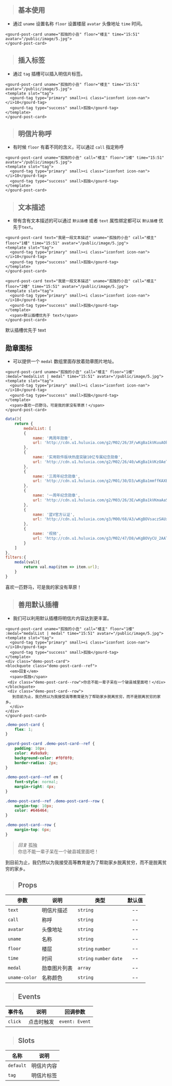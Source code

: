 <div id="gourd">

> ## 基本使用

- 通过 `uname` 设置名称 `floor` 设置楼层 `avatar` 头像地址 `time` 时间。

```
<gourd-post-card uname="孤独的小丑" floor="楼主" time="15:51" avatar="/public/image/5.jpg">
</gourd-post-card>
```

<output data-lang="output">
<gourd-post-card uname="孤独的小丑" floor="楼主" time="15:51" avatar="/public/image/5.jpg"></gourd-post-card>
</output>


> ## 插入标签

- 通过 `tag` 插槽可以插入明信片标签。

```
<gourd-post-card uname="孤独的小丑" floor="楼主" time="15:51" avatar="/public/image/5.jpg">
<template slot="tag">
  <gourd-tag type="primary" small><i class="iconfont icon-nan"></i>18</gourd-tag>
  <gourd-tag type="success" small>孤独</gourd-tag>
</template>
</gourd-post-card>
```

<output data-lang="output">
<gourd-post-card uname="孤独的小丑" floor="楼主" time="15:51" avatar="/public/image/5.jpg">
<template slot="tag">
  <gourd-tag type="primary" small><i class="iconfont icon-nan"></i>18</gourd-tag>
  <gourd-tag type="success" small>孤独</gourd-tag>
</template>
</gourd-post-card>
</output>

> ## 明信片称呼

- 有时候 `floor` 有着不同的含义，可以通过 `call` 指定称呼

```
<gourd-post-card uname="孤独的小丑" call="楼主" floor="1楼" time="15:51" avatar="/public/image/5.jpg">
<template slot="tag">
  <gourd-tag type="primary" small><i class="iconfont icon-nan"></i>18</gourd-tag>
  <gourd-tag type="success" small>孤独</gourd-tag>
</template>
</gourd-post-card>
```

<output data-lang="output">
<gourd-post-card uname="孤独的小丑" call="楼主" floor="1楼" time="15:51" avatar="/public/image/5.jpg">
<template slot="tag">
  <gourd-tag type="primary" small><i class="iconfont icon-nan"></i>18</gourd-tag>
  <gourd-tag type="success" small>孤独</gourd-tag>
</template>
</gourd-post-card>
</output>

> ## 文本描述

- 带有含有文本描述的可以通过 `默认插槽` 或者 `text` 属性绑定都可以 `默认插槽` 优先于`text`。

```
<gourd-post-card text="我是一段文本描述" uname="孤独的小丑" call="楼主" floor="1楼" time="15:51" avatar="/public/image/5.jpg">
<template slot="tag">
  <gourd-tag type="primary" small><i class="iconfont icon-nan"></i>18</gourd-tag>
  <gourd-tag type="success" small>孤独</gourd-tag>
</template>
</gourd-post-card>

<gourd-post-card text="我是一段文本描述" uname="孤独的小丑" call="楼主" floor="2楼" time="15:51" avatar="/public/image/5.jpg">
<template slot="tag">
  <gourd-tag type="primary" small><i class="iconfont icon-nan"></i>18</gourd-tag>
  <gourd-tag type="success" small>孤独</gourd-tag>
</template>
  <span>默认插槽优先于 text</span>
</gourd-post-card>
```

<output data-lang="output">
<gourd-post-card text="我是一段文本描述" uname="孤独的小丑" call="楼主" floor="1楼" time="15:51" avatar="/public/image/5.jpg">
<template slot="tag">
  <gourd-tag type="primary" small><i class="iconfont icon-nan"></i>18</gourd-tag>
  <gourd-tag type="success" small>孤独</gourd-tag>
</template>
</gourd-post-card>

<gourd-post-card text="我是一段文本描述" uname="孤独的小丑" call="楼主" floor="2楼" time="15:51" avatar="/public/image/5.jpg">
<template slot="tag">
  <gourd-tag type="primary" small><i class="iconfont icon-nan"></i>18</gourd-tag>
  <gourd-tag type="success" small>孤独</gourd-tag>
</template>
  <span>默认插槽优先于 text</span>
</gourd-post-card>
</output>

## 勋章图标

- 可以提供一个 `medal` 数组里面存放着勋章图片地址。

```
<gourd-post-card uname="孤独的小丑" call="楼主" floor="1楼" :medal="medalList | medal" time="15:51" avatar="/public/image/5.jpg">
<template slot="tag">
  <gourd-tag type="primary" small><i class="iconfont icon-nan"></i>18</gourd-tag>
  <gourd-tag type="success" small>孤独</gourd-tag>
</template>
  <span>喜欢一匹野马，可是我的家没有草原！</span>
</gourd-post-card>
```

```js
data(){
	return {
		medalList: [
		{
			name: '两周年勋章',
			url: 'http://cdn.u1.huluxia.com/g2/M02/26/3F/wKgBa1kVKuuAOkcfAAAwuzYCNBE803.png'
		},
		{
			name: '实用软件版块热度突破10亿专属纪念勋章',
			url: 'http://cdn.u1.huluxia.com/g2/M02/26/40/wKgBa1kVKzOAeTjLAAB7HkmL3Eo101.png'
		},
		{
			name: '三周年纪念勋章',
			url: 'http://cdn.u1.huluxia.com/g2/M01/30/D3/wKgBa1mmffKAXBMxAAAcO3ahkEc925.png'
		},
		{
			name: '一周年纪念勋章',
			url: 'http://cdn.u1.huluxia.com/g2/M03/26/3E/wKgBa1kVKmaAaSlRAAA7nSERplk044.png'
		},
		{
			name: '蓝V官方认证',
			url: 'http://cdn.u1.huluxia.com/g3/M00/68/A3/wKgBOVsaczSAUx9yAAAYvDrkGVQ563.png'
		},
		{
			name: '视频',
			url: 'http://cdn.u1.huluxia.com/g3/M02/47/D8/wKgBOVyCU_2AAT98AAAHdCoBoQY024.png'
		}
	]
},
filters:{
	medal(val){
		return val.map(item => item.url);
	}
}
```

<output data-lang="output">
<gourd-post-card uname="孤独的小丑" call="楼主" floor="1楼" :medal="medalList | medal" time="15:51" avatar="/public/image/5.jpg">
<template slot="tag">
  <gourd-tag type="primary" small><i class="iconfont icon-nan"></i>18</gourd-tag>
  <gourd-tag type="success" small>孤独</gourd-tag>
</template>
  <span>喜欢一匹野马，可是我的家没有草原！</span>
</gourd-post-card>
</output>

> ## 善用默认插槽

- 我们可以利用默认插槽将明信片内容达到更丰富。

```
<gourd-post-card uname="孤独的小丑" call="楼主" floor="1楼" :medal="medalList | medal" time="15:51" avatar="/public/image/5.jpg">
<template slot="tag">
  <gourd-tag type="primary" small><i class="iconfont icon-nan"></i>18</gourd-tag>
  <gourd-tag type="success" small>孤独</gourd-tag>
</template>
<div class="demo-post-card">
<blockquote class="demo-post-card--ref">
  <em>回复</em>
  <span>孤独</span>
 <div class="demo-post-card--row">你总不能一辈子呆在一个破县城里面吧！</div>
</blockquote>
 <div class="demo-post-card--row">
   到目前为止，我仍然以为我接受高等教育是为了帮助家乡脱离贫穷，而不是脱离贫穷的家乡。
  </div>
</div>
</gourd-post-card>
```

```css
.demo-post-card {
	flex: 1;
}
		
.gourd-post-card .demo-post-card--ref {
	padding: 10px;
	color: #a9a9a9;
	background-color: #f0f0f0;
	border-radius: 2px;
}
		
.demo-post-card--ref em {
	font-style: normal;
	margin-right: 4px;
}
		
.demo-post-card--ref .demo-post-card--row {
	margin-top: 10px;
	color: #646464;
}
		
.demo-post-card--row {
	margin-top: 6px;
}
```

<output data-lang="output">
<gourd-post-card uname="孤独的小丑" call="楼主" floor="1楼" :medal="medalList | medal" time="15:51" avatar="/public/image/5.jpg">
<template slot="tag">
  <gourd-tag type="primary" small><i class="iconfont icon-nan"></i>18</gourd-tag>
  <gourd-tag type="success" small>孤独</gourd-tag>
</template>
<div class="demo-post-card">
<blockquote class="demo-post-card--ref">
  <em>回复</em>
  <span>孤独</span>
 <div class="demo-post-card--row">你总不能一辈子呆在一个破县城里面吧！</div>
</blockquote>
 <div class="demo-post-card--row">
   到目前为止，我仍然以为我接受高等教育是为了帮助家乡脱离贫穷，而不是脱离贫穷的家乡。
  </div>
</div>
</gourd-post-card>
</output>

> ## Props

| 参数 | 说明 | 类型 | 默认值 |
| --- | --- | --- | :---: |
| `text` | 明信片描述 | `string` | -- |
| `call` | 称呼 | `string` | -- |
| `avatar` | 头像地址 | `string` | -- |
| `uname` | 名称 | `string` | -- |
| `floor` | 楼层 | `string` `number` | -- |
| `time` | 时间 | `string` `number` `date` | -- |
| `medal` | 勋章图片列表 | `array` | -- |
| `uname-color` | 名称颜色 | `string` | -- |

> ## Events

| 事件名 | 说明 | 回调参数 | 
| --- | --- | --- | 
| `click` | 点击时触发	 | `event: Event` | 

> ## Slots

| 名称 | 说明 |
| --- | --- |
| `default` | 明信片内容 |
| `tag` | 明信片标签 |

</div>

<script>
	new Vue({
		el:'#gourd',
		data(){
			return {
				medalList: [
				{
					name: '两周年勋章',
					url: 'http://cdn.u1.huluxia.com/g2/M02/26/3F/wKgBa1kVKuuAOkcfAAAwuzYCNBE803.png'
				},
				{
					name: '实用软件版块热度突破10亿专属纪念勋章',
					url: 'http://cdn.u1.huluxia.com/g2/M02/26/40/wKgBa1kVKzOAeTjLAAB7HkmL3Eo101.png'
				},
				{
					name: '三周年纪念勋章',
					url: 'http://cdn.u1.huluxia.com/g2/M01/30/D3/wKgBa1mmffKAXBMxAAAcO3ahkEc925.png'
				},
				{
					name: '一周年纪念勋章',
					url: 'http://cdn.u1.huluxia.com/g2/M03/26/3E/wKgBa1kVKmaAaSlRAAA7nSERplk044.png'
				},
				{
					name: '蓝V官方认证',
					url: 'http://cdn.u1.huluxia.com/g3/M00/68/A3/wKgBOVsaczSAUx9yAAAYvDrkGVQ563.png'
				},
				{
					name: '视频',
					url: 'http://cdn.u1.huluxia.com/g3/M02/47/D8/wKgBOVyCU_2AAT98AAAHdCoBoQY024.png'
					}
				]
			}
		},
		filters:{
			medal(val){
				return val.map(item => item.url);
			}
		}
	})
</script>